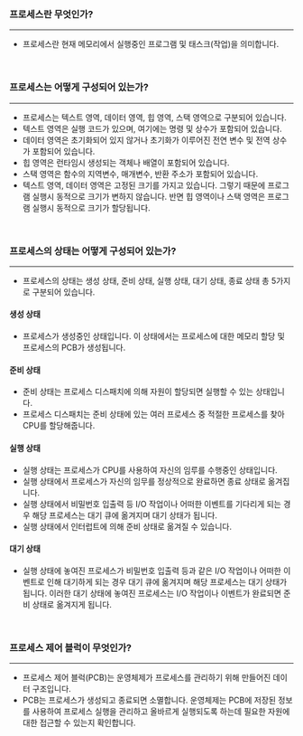 ### **프로세스란 무엇인가?**
<hr>

- 프로세스란 현재 메모리에서 실행중인 프로그램 및 태스크(작업)을 의미합니다.

<br>

### **프로세스는 어떻게 구성되어 있는가?**
<hr>

- 프로세스는 텍스트 영역, 데이터 영역, 힙 영역, 스택 영역으로 구분되어 있습니다.
- 텍스트 영역은 실행 코드가 있으며, 여기에는 명령 및 상수가 포함되어 있습니다.
- 데이터 영역은 초기화되어 있지 않거나 초기화가 이루어진 전연 변수 및 전역 상수가 포함되어 있습니다.
- 힙 영역은 런타임시 생성되는 객체나 배열이 포함되어 있습니다.
- 스택 영역은 함수의 지역변수, 매개변수, 반환 주소가 포함되어 있습니다.
- 텍스트 영역, 데이터 영역은 고정된 크기를 가지고 있습니다. 그렇기 때문에 프로그램 실행시 동적으로 크기가 변하지 않습니다. 반면 힙 영역이나 스택 영역은 프로그램 실행시 동적으로 크기가 할당됩니다.

<br>

### **프로세스의 상태는 어떻게 구성되어 있는가?**
<hr>

- 프로세스의 상태는 생성 상태, 준비 상태, 실행 상태, 대기 상태, 종료 상태 총 5가지로 구분되어 있습니다.

#### **생성 상태**

- 프로세스가 생성중인 상태입니다. 이 상태에서는 프로세스에 대한 메모리 할당 및 프로세스의 PCB가 생성됩니다.

#### **준비 상태**

- 준비 상태는 프로세스 디스패치에 의해 자원이 할당되면 실행할 수 있는 상태입니다.
- 프로세스 디스패치는 준비 상태에 있는 여러 프로세스 중 적절한 프로세스를 찾아 CPU를 할당해줍니다.

#### **실행 상태**

- 실행 상태는 프로세스가 CPU를 사용하여 자신의 임루를 수행중인 상태입니다.
- 실행 상태에서 프로세스가 자신의 임무를 정상적으로 완료하면 종료 상태로 옮겨집니다.
- 실행 상태에서 비밀번호 입출력 등 I/O 작업이나 어떠한 이벤트를 기다리게 되는 경우 해당 프로세스는 대기 큐에 옮겨지며 대기 상태가 됩니다.
- 실행 상태에서 인터럽트에 의해 준비 상태로 옮겨질 수 있습니다.

#### **대기 상태**

- 실행 상태에 놓여진 프로세스가 비밀번호 입출력 등과 같은 I/O 작업이나 어떠한 이벤트로 인해 대기하게 되는 경우 대기 큐에 옮겨지며 해당 프로세스는 대기 상태가 됩니다.
이러한 대기 상태에 놓여진 프로세스는 I/O 작업이나 이벤트가 완료되면 준비 상태로 옮겨지게 됩니다.

<br>

### **프로세스 제어 블럭이 무엇인가?**
<hr>

- 프로세스 제어 블럭(PCB)는 운영체제가 프로세스를 관리하기 위해 만들어진 데이터 구조입니다.
- PCB는 프로세스가 생성되고 종료되면 소멸합니다. 운영체제는 PCB에 저장된 정보를 사용하여 프로세스 실행을 관리하고 올바르게 실행되도록 하는데 필요한 자원에 대한 접근할 수 있는지 확인합니다.
